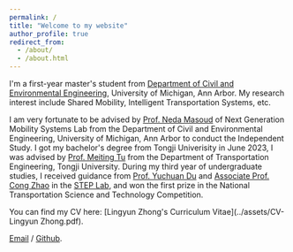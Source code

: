 ```yaml
---
permalink: /
title: "Welcome to my website"
author_profile: true
redirect_from: 
  - /about/
  - /about.html
---
```


I'm a first-year master's student from [Department of Civil and Environmental Engineering](https://cee.engin.umich.edu/), University of Michigan, Ann Arbor. My research interest include Shared Mobility, Intelligent Transportation Systems, etc.

I am very fortunate to be advised by [Prof. Neda Masoud](https://cee.engin.umich.edu/people/masoud-neda/) of Next Generation Mobility Systems Lab from the Department of Civil and Environmental Engineering, University of Michigan, Ann Arbor to conduct the Independent Study. I got my bachelor's degree from Tongji Univerisity in June 2023, I was advised by [Prof. Meiting Tu](https://tjjt.tongji.edu.cn/info/2901/9429.htm) from the Department of Transportation Engineering, Tongji University. During my third year of undergraduate studies, I received guidance from [Prof. Yuchuan Du](https://scholar.google.com/citations?user=TT_mwBsAAAAJ&hl=zh-CN) and [Associate Prof. Cong Zhao](https://www.researchgate.net/profile/Cong-Zhao-2) in the [STEP Lab](https://steps.tongji.edu.cn/main.htm), and won the first prize in the National Transportation Science and Technology Competition.

You can find my CV here: [Lingyun Zhong's Curriculum Vitae](../assets/CV-Lingyun Zhong.pdf).

[Email](lingyunz@umich.edu) / [Github](https://github.com/zhongly1021).
